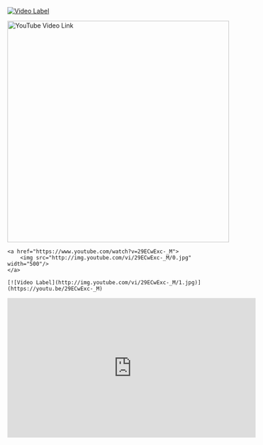 
[![Video Label](http://img.youtube.com/vi/29ECwExc-_M/0.jpg)](https://youtu.be/29ECwExc-_M)




<a href="https://www.youtube.com/watch?v=29ECwExc-_M">
    <img src="http://img.youtube.com/vi/29ECwExc-_M/mqdefault.jpg" width="500" alt="YouTube Video Link"/>
</a>



```
<a href="https://www.youtube.com/watch?v=29ECwExc-_M">
    <img src="http://img.youtube.com/vi/29ECwExc-_M/0.jpg" width="500"/>
</a>
```


``` [![Video Label](http://img.youtube.com/vi/29ECwExc-_M/1.jpg)](https://youtu.be/29ECwExc-_M) ```
<iframe width="560" height="315" src="https://www.youtube.com/embed/29ECwExc-_M?si=ejYVsrXEEFgfWtnT" title="YouTube video player" frameborder="0" allow="accelerometer; autoplay; clipboard-write; encrypted-media; gyroscope; picture-in-picture; web-share" referrerpolicy="strict-origin-when-cross-origin" allowfullscreen></iframe>
